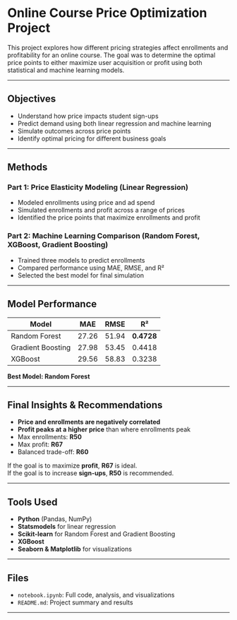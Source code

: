 # Online Course Price Optimization Project

This project explores how different pricing strategies affect enrollments and profitability for an online course. The goal was to determine the optimal price points to either maximize user acquisition or profit using both statistical and machine learning models.

---

## Objectives

- Understand how price impacts student sign-ups
- Predict demand using both linear regression and machine learning
- Simulate outcomes across price points
- Identify optimal pricing for different business goals

---

## Methods

### Part 1: Price Elasticity Modeling (Linear Regression)
- Modeled enrollments using price and ad spend
- Simulated enrollments and profit across a range of prices
- Identified the price points that maximize enrollments and profit

### Part 2: Machine Learning Comparison (Random Forest, XGBoost, Gradient Boosting)
- Trained three models to predict enrollments
- Compared performance using MAE, RMSE, and R²
- Selected the best model for final simulation

---

## Model Performance

| Model              | MAE       | RMSE      | R²        |
|--------------------|-----------|-----------|-----------|
| Random Forest      | 27.26     | 51.94     | **0.4728** |
| Gradient Boosting  | 27.98     | 53.45     | 0.4418    |
| XGBoost            | 29.56     | 58.83     | 0.3238    |

**Best Model: Random Forest**

---

## Final Insights & Recommendations

- **Price and enrollments are negatively correlated**
- **Profit peaks at a higher price** than where enrollments peak
- Max enrollments: **R50**
- Max profit: **R67**
- Balanced trade-off: **R60**

If the goal is to maximize **profit**, **R67** is ideal.  
If the goal is to increase **sign-ups**, **R50** is recommended.

---

## Tools Used

- **Python** (Pandas, NumPy)
- **Statsmodels** for linear regression
- **Scikit-learn** for Random Forest and Gradient Boosting
- **XGBoost**
- **Seaborn & Matplotlib** for visualizations

---

## Files

- `notebook.ipynb`: Full code, analysis, and visualizations
- `README.md`: Project summary and results

---
